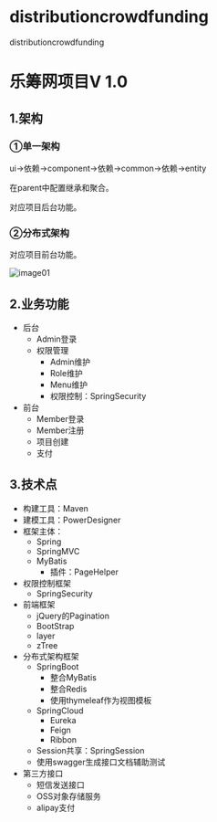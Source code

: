 # distributioncrowdfunding
distributioncrowdfunding
# 乐筹网项目V 1.0

## 1.架构

### ①单一架构

ui→依赖→component→依赖→common→依赖→entity<br/>

在parent中配置继承和聚合。<br/>

对应项目后台功能。

### ②分布式架构

对应项目前台功能。

![image01](.\images\image01.png)

## 2.业务功能

- 后台
  - Admin登录
  - 权限管理
    - Admin维护
    - Role维护
    - Menu维护
    - 权限控制：SpringSecurity
- 前台
  - Member登录
  - Member注册
  - 项目创建
  - 支付

## 3.技术点

- 构建工具：Maven
- 建模工具：PowerDesigner
- 框架主体：
  - Spring
  - SpringMVC
  - MyBatis
    - 插件：PageHelper
- 权限控制框架
  - SpringSecurity
- 前端框架
  - jQuery的Pagination
  - BootStrap
  - layer
  - zTree
- 分布式架构框架
  - SpringBoot
    - 整合MyBatis
    - 整合Redis
    - 使用thymeleaf作为视图模板
  - SpringCloud
    - Eureka
    - Feign
    - Ribbon
  - Session共享：SpringSession
  - 使用swagger生成接口文档辅助测试
- 第三方接口
  - 短信发送接口
  - OSS对象存储服务
  - alipay支付

